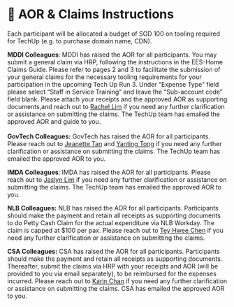# 📨 AOR  & Claims Instructions

Each participant will be allocated a budget of SGD 100 on tooling required for TechUp (e.g. to purchase domain name, CDN).

**MDDI Colleagues**: MDDI has raised the AOR for all participants. You may submit a general claim via HRP, following the instructions in the EES-Home Claims Guide. Please refer to pages 2 and 3 to facilitate the submission of your general claims for the necessary tooling requirements for your participation in the upcoming Tech Up Run 3. Under “Expense Type” field please select “Staff in Service Training” and leave the “Sub-account code” field blank. Please attach your receipts and the approved AOR as supporting documents,and reach out to [Rachel Lim](mailto:rachel\_cy\_lim@mddi.gov.sg) if you need any further clarification or assistance on submitting the claims. The TechUp team has emailed the approved AOR and guide to you.\
\
**GovTech Colleagues:** GovTech has raised the AOR for all participants. Please reach out to [Jeanette Tan](mailto:jeanette\_tan@tech.gov.sg) and [Yanting Tong](mailto:tong\_yanting@tech.gov.sg) if you need any further clarification or assistance on submitting the claims. The TechUp team has emailed the approved AOR to you.

**IMDA Colleagues**: IMDA has raised the AOR for all participants. Please reach out to [Jaslyn Lim](mailto:jaslyn\_lim@imda.gov.sg) if you need any further clarification or assistance on submitting the claims. The TechUp team has emailed the approved AOR to you.

**NLB Colleagues:** NLB has raised the AOR for all participants. Participants should make the payment and retain all receipts as supporting documents to do Petty Cash Claim for the actual expenditure via NLB Workday. The claim is capped at $100 per pax. Please reach out to [Tey Hwee Chen](mailto:tey\_hwee\_chen@nlb.gov.sg) if you need any further clarification or assistance on submitting the claims.

**CSA Colleagues:** CSA has raised the AOR for all participants. Participants should make the payment and retain all receipts as supporting documents. Thereafter, submit the claims via HRP with your receipts and AOR (will be provided to you via email separately), to be reimbursed for the expenses incurred. Please reach out to [Karin Chan](mailto:karin\_chan@csa.gov.sg) if you need any further clarification or assistance on submitting the claims. CSA has emailed the approved AOR to you.


